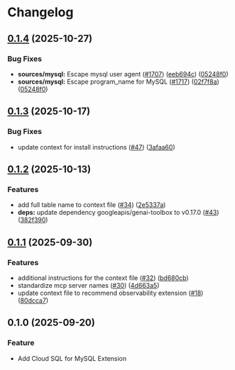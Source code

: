 # Changelog

## [0.1.4](https://github.com/gemini-cli-extensions/cloud-sql-mysql/compare/0.1.3...0.1.4) (2025-10-27)

### Bug Fixes

* **sources/mysql:** Escape mysql user agent ([#1707](https://redirect.github.com/googleapis/genai-toolbox/issues/1707)) ([eeb694c](https://redirect.github.com/googleapis/genai-toolbox/commit/eeb694c20facc40a38bfa67073c4cb1f3dd657ff)) ([05248f0](https://github.com/gemini-cli-extensions/cloud-sql-mysql/commit/05248f0c43238ed98d7fa66031320624e86df9aa))
* **sources/mysql:** Escape program\_name for MySQL ([#1717](https://redirect.github.com/googleapis/genai-toolbox/issues/1717)) ([02f7f8a](https://redirect.github.com/googleapis/genai-toolbox/commit/02f7f8af979057efe99fd138cb1b958130355b68)) ([05248f0](https://github.com/gemini-cli-extensions/cloud-sql-mysql/commit/05248f0c43238ed98d7fa66031320624e86df9aa))

## [0.1.3](https://github.com/gemini-cli-extensions/cloud-sql-mysql/compare/0.1.2...0.1.3) (2025-10-17)


### Bug Fixes

* update context for install instructions ([#47](https://github.com/gemini-cli-extensions/cloud-sql-mysql/issues/47)) ([3afaa60](https://github.com/gemini-cli-extensions/cloud-sql-mysql/commit/3afaa601ef8a55cd051563fb9833c0adce96032d))

## [0.1.2](https://github.com/gemini-cli-extensions/cloud-sql-mysql/compare/0.1.1...0.1.2) (2025-10-13)


### Features

* add full table name to context file ([#34](https://github.com/gemini-cli-extensions/cloud-sql-mysql/issues/34)) ([2e5337a](https://github.com/gemini-cli-extensions/cloud-sql-mysql/commit/2e5337ab1aa1991104772fa6ecce94c3fc3931cb))
* **deps:** update dependency googleapis/genai-toolbox to v0.17.0 ([#43](https://github.com/gemini-cli-extensions/cloud-sql-mysql/issues/43)) ([382f390](https://github.com/gemini-cli-extensions/cloud-sql-mysql/commit/382f390d75b0f97905e4dd03eb01561491d7bea9))

## [0.1.1](https://github.com/gemini-cli-extensions/cloud-sql-mysql/compare/0.1.0...0.1.1) (2025-09-30)


### Features

* additional instructions for the context file ([#32](https://github.com/gemini-cli-extensions/cloud-sql-mysql/issues/32)) ([bd680cb](https://github.com/gemini-cli-extensions/cloud-sql-mysql/commit/bd680cb3c977f5941ba0370a3049e1615f308ae3))
* standardize mcp server names ([#30](https://github.com/gemini-cli-extensions/cloud-sql-mysql/issues/30)) ([4d663a5](https://github.com/gemini-cli-extensions/cloud-sql-mysql/commit/4d663a5701cc8ecd11d04acd0197cc46b3640b39))
* update context file to recommend observability extension ([#18](https://github.com/gemini-cli-extensions/cloud-sql-mysql/issues/18)) ([80dcca7](https://github.com/gemini-cli-extensions/cloud-sql-mysql/commit/80dcca71bf96c22fbb6e2d682e298f59cc14ba4b))

## 0.1.0 (2025-09-20)


### Feature

* Add Cloud SQL for MySQL Extension
